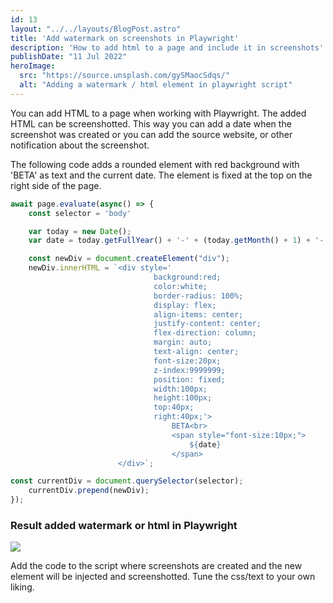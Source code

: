 ```yaml
---
id: 13
layout: "../../layouts/BlogPost.astro"
title: 'Add watermark on screenshots in Playwright'
description: 'How to add html to a page and include it in screenshots'
publishDate: "11 Jul 2022"
heroImage:
  src: "https://source.unsplash.com/gySMaocSdqs/"
  alt: "Adding a watermark / html element in playwright script"
---
```


You can add HTML to a page when working with Playwright. The added HTML can be screenshotted. This way you can add a date when the screenshot was created or you can add the source website, or other notification about the screenshot. 


The following code adds a rounded element with red background with 'BETA' as text and the current date. The element is fixed at the top on the right side of the page. 


```js
await page.evaluate(async() => {
    const selector = 'body'

    var today = new Date();
    var date = today.getFullYear() + '-' + (today.getMonth() + 1) + '-' + today.getDate();

    const newDiv = document.createElement("div");
    newDiv.innerHTML = `<div style='
                                background:red;
                                color:white;
                                border-radius: 100%; 
                                display: flex;
                                align-items: center;
                                justify-content: center;
                                flex-direction: column;
                                margin: auto; 
                                text-align: center; 
                                font-size:20px;  
                                z-index:9999999; 
                                position: fixed; 
                                width:100px; 
                                height:100px; 
                                top:40px; 
                                right:40px;'>
                                    BETA<br> 
                                    <span style="font-size:10px;">
                                        ${date}
                                    </span>
                        </div>`;

const currentDiv = document.querySelector(selector);
    currentDiv.prepend(newDiv);
});
```


### Result added watermark or html in Playwright
<img src="/assets/add-watermark-html-to-playwright.jpg">

 
Add the code to the script where screenshots are created and the new element will be injected and screenshotted. Tune the css/text to your own liking.


